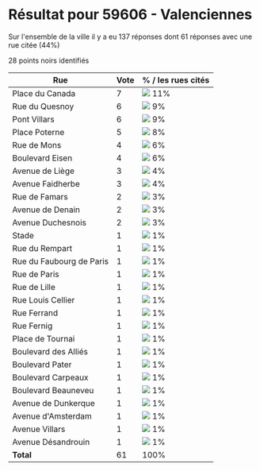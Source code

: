 # Résultat pour 59606 - Valenciennes

Sur l'ensemble de la ville il y a eu 137 réponses dont 61 réponses avec une rue citée (44%)

28 points noirs identifiés

| Rue | Vote | % / les rues cités|
|-----|------|-------------------|
| Place du Canada | 7 | <img src="../../img/bar_11.gif" />&nbsp;11%|
| Rue du Quesnoy | 6 | <img src="../../img/bar_9.gif" />&nbsp;9%|
| Pont Villars | 6 | <img src="../../img/bar_9.gif" />&nbsp;9%|
| Place Poterne | 5 | <img src="../../img/bar_8.gif" />&nbsp;8%|
| Rue de Mons | 4 | <img src="../../img/bar_6.gif" />&nbsp;6%|
| Boulevard Eisen | 4 | <img src="../../img/bar_6.gif" />&nbsp;6%|
| Avenue de Liège | 3 | <img src="../../img/bar_4.gif" />&nbsp;4%|
| Avenue Faidherbe | 3 | <img src="../../img/bar_4.gif" />&nbsp;4%|
| Rue de Famars | 2 | <img src="../../img/bar_3.gif" />&nbsp;3%|
| Avenue de Denain | 2 | <img src="../../img/bar_3.gif" />&nbsp;3%|
| Avenue Duchesnois | 2 | <img src="../../img/bar_3.gif" />&nbsp;3%|
| Stade | 1 | <img src="../../img/bar_1.gif" />&nbsp;1%|
| Rue du Rempart | 1 | <img src="../../img/bar_1.gif" />&nbsp;1%|
| Rue du Faubourg de Paris | 1 | <img src="../../img/bar_1.gif" />&nbsp;1%|
| Rue de Paris | 1 | <img src="../../img/bar_1.gif" />&nbsp;1%|
| Rue de Lille | 1 | <img src="../../img/bar_1.gif" />&nbsp;1%|
| Rue Louis Cellier | 1 | <img src="../../img/bar_1.gif" />&nbsp;1%|
| Rue Ferrand | 1 | <img src="../../img/bar_1.gif" />&nbsp;1%|
| Rue Fernig | 1 | <img src="../../img/bar_1.gif" />&nbsp;1%|
| Place de Tournai | 1 | <img src="../../img/bar_1.gif" />&nbsp;1%|
| Boulevard des Alliés | 1 | <img src="../../img/bar_1.gif" />&nbsp;1%|
| Boulevard Pater | 1 | <img src="../../img/bar_1.gif" />&nbsp;1%|
| Boulevard Carpeaux | 1 | <img src="../../img/bar_1.gif" />&nbsp;1%|
| Boulevard Beauneveu | 1 | <img src="../../img/bar_1.gif" />&nbsp;1%|
| Avenue de Dunkerque | 1 | <img src="../../img/bar_1.gif" />&nbsp;1%|
| Avenue d'Amsterdam | 1 | <img src="../../img/bar_1.gif" />&nbsp;1%|
| Avenue Villars | 1 | <img src="../../img/bar_1.gif" />&nbsp;1%|
| Avenue Désandrouin | 1 | <img src="../../img/bar_1.gif" />&nbsp;1%|
| **Total** | 61 | 100%|

